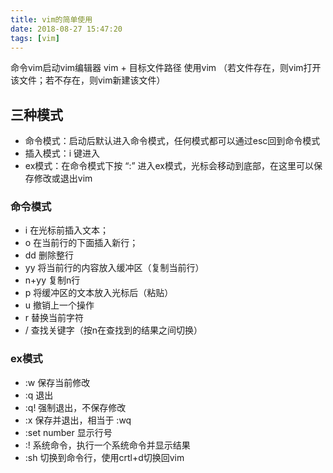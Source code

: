 ```yaml
---
title: vim的简单使用
date: 2018-08-27 15:47:20
tags: [vim]
---
```


命令vim启动vim编辑器
vim + 目标文件路径 使用vim
（若文件存在，则vim打开该文件；若不存在，则vim新建该文件）
<!--more-->
## 三种模式 ##

* 命令模式：启动后默认进入命令模式，任何模式都可以通过esc回到命令模式
* 插入模式：i 键进入
* ex模式：在命令模式下按 “:” 进入ex模式，光标会移动到底部，在这里可以保存修改或退出vim


### 命令模式 ###
* i      	在光标前插入文本；
* o     	在当前行的下面插入新行；
* dd   	删除整行
* yy  	将当前行的内容放入缓冲区（复制当前行）
* n+yy 	复制n行
* p		将缓冲区的文本放入光标后（粘贴）
* u   	撤销上一个操作
* r		替换当前字符
* /		查找关键字（按n在查找到的结果之间切换）


### ex模式 ###
* :w			保存当前修改
* :q				退出
* :q!			强制退出，不保存修改
* :x				保存并退出，相当于 :wq
* :set number		显示行号
* :!				系统命令，执行一个系统命令并显示结果
* :sh			切换到命令行，使用crtl+d切换回vim